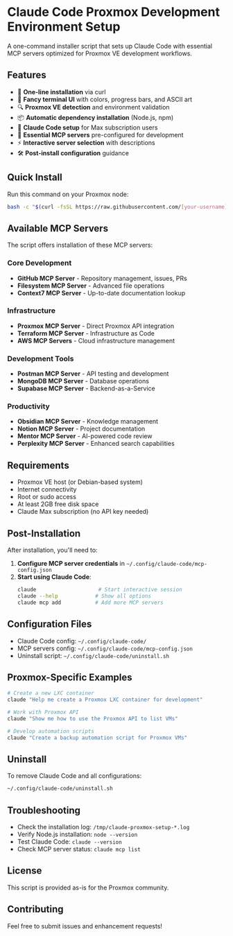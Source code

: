 # Claude Code Proxmox Development Environment Setup

A one-command installer script that sets up Claude Code with essential MCP servers optimized for Proxmox VE development workflows.

## Features

- 🚀 **One-line installation** via curl
- 🎨 **Fancy terminal UI** with colors, progress bars, and ASCII art
- 🔍 **Proxmox VE detection** and environment validation
- 📦 **Automatic dependency installation** (Node.js, npm)
- 🤖 **Claude Code setup** for Max subscription users
- 🔌 **Essential MCP servers** pre-configured for development
- ⚡ **Interactive server selection** with descriptions
- 🛠️ **Post-install configuration** guidance

## Quick Install

Run this command on your Proxmox node:

```bash
bash -c "$(curl -fsSL https://raw.githubusercontent.com/[your-username]/proxmox-helper-scripts/main/setup-claude-proxmox-dev.sh)"
```

## Available MCP Servers

The script offers installation of these MCP servers:

### Core Development
- **GitHub MCP Server** - Repository management, issues, PRs
- **Filesystem MCP Server** - Advanced file operations
- **Context7 MCP Server** - Up-to-date documentation lookup

### Infrastructure
- **Proxmox MCP Server** - Direct Proxmox API integration
- **Terraform MCP Server** - Infrastructure as Code
- **AWS MCP Servers** - Cloud infrastructure management

### Development Tools
- **Postman MCP Server** - API testing and development
- **MongoDB MCP Server** - Database operations
- **Supabase MCP Server** - Backend-as-a-Service

### Productivity
- **Obsidian MCP Server** - Knowledge management
- **Notion MCP Server** - Project documentation
- **Mentor MCP Server** - AI-powered code review
- **Perplexity MCP Server** - Enhanced search capabilities

## Requirements

- Proxmox VE host (or Debian-based system)
- Internet connectivity
- Root or sudo access
- At least 2GB free disk space
- Claude Max subscription (no API key needed)

## Post-Installation

After installation, you'll need to:

1. **Configure MCP server credentials** in `~/.config/claude-code/mcp-config.json`
2. **Start using Claude Code**:
   ```bash
   claude                    # Start interactive session
   claude --help            # Show all options
   claude mcp add           # Add more MCP servers
   ```

## Configuration Files

- Claude Code config: `~/.config/claude-code/`
- MCP servers config: `~/.config/claude-code/mcp-config.json`
- Uninstall script: `~/.config/claude-code/uninstall.sh`

## Proxmox-Specific Examples

```bash
# Create a new LXC container
claude "Help me create a Proxmox LXC container for development"

# Work with Proxmox API
claude "Show me how to use the Proxmox API to list VMs"

# Develop automation scripts
claude "Create a backup automation script for Proxmox VMs"
```

## Uninstall

To remove Claude Code and all configurations:

```bash
~/.config/claude-code/uninstall.sh
```

## Troubleshooting

- Check the installation log: `/tmp/claude-proxmox-setup-*.log`
- Verify Node.js installation: `node --version`
- Test Claude Code: `claude --version`
- Check MCP server status: `claude mcp list`

## License

This script is provided as-is for the Proxmox community.

## Contributing

Feel free to submit issues and enhancement requests!